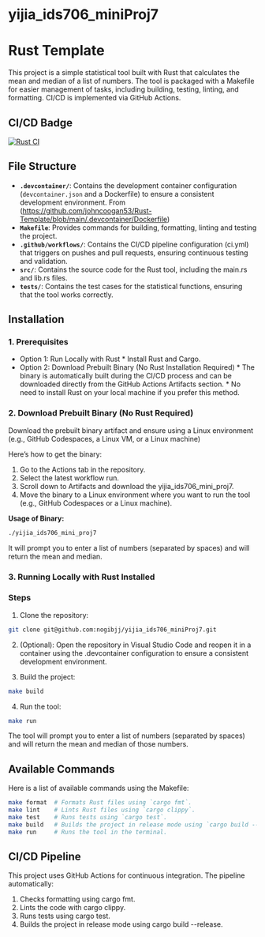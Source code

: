 # yijia_ids706_miniProj7

# Rust Template

This project is a simple statistical tool built with Rust that calculates the mean and median of a list of numbers. The tool is packaged with a Makefile for easier management of tasks, including building, testing, linting, and formatting. CI/CD is implemented via GitHub Actions.

## CI/CD Badge
[![Rust CI](https://github.com/nogibjj/yijia_ids706_miniProj7/actions/workflows/ci.yml/badge.svg)](https://github.com/nogibjj/yijia_ids706_miniProj7/actions/workflows/ci.yml)

## File Structure

- **`.devcontainer/`**: Contains the development container configuration (`devcontainer.json` and a Dockerfile) to ensure a consistent development environment. From (https://github.com/johncoogan53/Rust-Template/blob/main/.devcontainer/Dockerfile)
- **`Makefile`**: Provides commands for building, formatting, linting and testing the project.
- **`.github/workflows/`**: Contains the CI/CD pipeline configuration (ci.yml) that triggers on pushes and pull requests, ensuring continuous testing and validation.
- **`src/`**: Contains the source code for the Rust tool, including the main.rs and lib.rs files.
- **`tests/`**: Contains the test cases for the statistical functions, ensuring that the tool works correctly.


## Installation

### 1. Prerequisites
- Option 1: Run Locally with Rust
        * Install Rust and Cargo.
- Option 2: Download Prebuilt Binary (No Rust Installation Required)
        * The binary is automatically built during the CI/CD process and can be downloaded directly from the GitHub Actions Artifacts section.
        * No need to install Rust on your local machine if you prefer this method.

### 2. Download Prebuilt Binary (No Rust Required)
Download the prebuilt binary artifact and ensure using a Linux environment (e.g., GitHub Codespaces, a Linux VM, or a Linux machine) 

Here’s how to get the binary:
1. Go to the Actions tab in the repository.
2. Select the latest workflow run.
3. Scroll down to Artifacts and download the yijia_ids706_mini_proj7.
4. Move the binary to a Linux environment where you want to run the tool (e.g., GitHub Codespaces or a Linux machine).

**Usage of Binary:** 
```sh
./yijia_ids706_mini_proj7
```
It will prompt you to enter a list of numbers (separated by spaces) and will return the mean and median.

### 3. Running Locally with Rust Installed
### Steps
1. Clone the repository:

```sh
git clone git@github.com:nogibjj/yijia_ids706_miniProj7.git
```
2. (Optional): Open the repository in Visual Studio Code and reopen it in a container using the .devcontainer configuration to ensure a consistent development environment.

3. Build the project:
```sh
make build 
```

4. Run the tool:
```sh
make run 
```
The tool will prompt you to enter a list of numbers (separated by spaces) and will return the mean and median of those numbers.

## Available Commands
Here is a list of available commands using the Makefile:
```sh
make format  # Formats Rust files using `cargo fmt`.
make lint    # Lints Rust files using `cargo clippy`.
make test    # Runs tests using `cargo test`.
make build   # Builds the project in release mode using `cargo build --release`.
make run     # Runs the tool in the terminal.
```

## CI/CD Pipeline
This project uses GitHub Actions for continuous integration. The pipeline automatically:

1. Checks formatting using cargo fmt.
2. Lints the code with cargo clippy.
3. Runs tests using cargo test.
4. Builds the project in release mode using cargo build --release.
